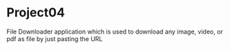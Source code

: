 # Project04
File Downloader application which is used to download any image, video, or pdf as file by just pasting the URL
